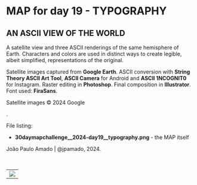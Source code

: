 <h1>MAP for day 19 - TYPOGRAPHY</h1>
<h2>AN ASCII VIEW OF THE WORLD</h2>
<p>A satellite view and three ASCII renderings of the same hemisphere of Earth. Characters and colors are used in distinct ways to create legible, albeit simplified, representations of the original.</p>
<p>Satellite images captured from <b>Google Earth</b>. ASCII conversion with <b>String Theory ASCII Art Tool</b>, <b>ASCII Camera</b> for Android and <b>ASCII 1NCOGNIT0</b> for Instagram. Raster editing in <b>Photoshop</b>. Final composition in <b>Illustrator</b>. Font used: <b>FiraSans</b>.</p>
<p>Satellite images © 2024 Google</p>.
<p>File listing:</p>
<ul>
  <li><b>30daymapchallenge__2024-day19__typography.png</b> - the MAP itself</li>
</ul>
<p>João Paulo Amado | @jpamado, 2024.</p>
<p>&nbsp;</p>
<table>
<tr>
<td style="border:thin #000">
<img src="30daymapchallenge__2024-day19__typography.png" width=auto>
</td>
</tr>
</table>
